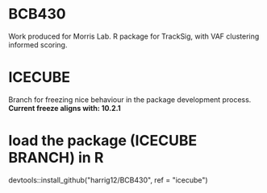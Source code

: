 # BCB430
Work produced for Morris Lab. R package for TrackSig, with VAF clustering informed scoring. 

# ICECUBE

Branch for freezing nice behaviour in the package development process.
**Current freeze aligns with: 10.2.1**

# load the package (ICECUBE BRANCH) in R
devtools::install_github("harrig12/BCB430", ref = "icecube")
